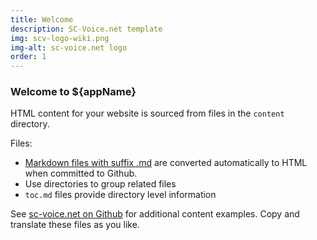```yaml
---
title: Welcome
description: SC-Voice.net template
img: scv-logo-wiki.png
img-alt: sc-voice.net logo
order: 1
---
```


### Welcome to ${appName}

HTML content for your website is sourced from 
files in the `content` directory.

Files:

* [Markdown files with suffix .md](https://docs.github.com/en/get-started/writing-on-github/getting-started-with-writing-and-formatting-on-github/basic-writing-and-formatting-syntax) are converted automatically to HTML when committed to Github.
* Use directories to group related files
* `toc.md` files provide directory level information

See [sc-voice.net on Github](https://github.com/sc-voice/sc-voice_net/tree/main/content) for additional content examples.
Copy and translate these files as you like.
